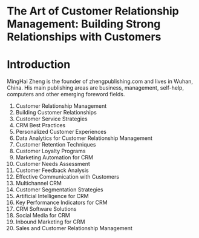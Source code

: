 # The Art of Customer Relationship Management: Building Strong Relationships with Customers

# Introduction

MingHai Zheng is the founder of zhengpublishing.com and lives in Wuhan, China. His main publishing areas are business, management, self-help, computers and other emerging foreword fields.



1. Customer Relationship Management
2. Building Customer Relationships
3. Customer Service Strategies
4. CRM Best Practices
5. Personalized Customer Experiences
6. Data Analytics for Customer Relationship Management
7. Customer Retention Techniques
8. Customer Loyalty Programs
9. Marketing Automation for CRM
10. Customer Needs Assessment
11. Customer Feedback Analysis
12. Effective Communication with Customers
13. Multichannel CRM
14. Customer Segmentation Strategies
15. Artificial Intelligence for CRM
16. Key Performance Indicators for CRM
17. CRM Software Solutions
18. Social Media for CRM
19. Inbound Marketing for CRM
20. Sales and Customer Relationship Management


